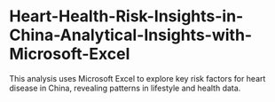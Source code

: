 # Heart-Health-Risk-Insights-in-China-Analytical-Insights-with-Microsoft-Excel
This analysis uses Microsoft Excel to explore key risk factors for heart disease in China, revealing patterns in lifestyle and health data.
